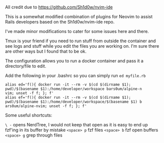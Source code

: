 All credit due to https://github.com/Sh1d0w/nvim-ide

This is a somewhat modified combination of plugins for Neovim to assist Rails developers based on the Sh1d0w/nvim-ide repo. 

I've made minor modifications to cater for some issues here and there. 

Tmux is your friend if you need to run stuff from outside the container and see logs and stuff while you edit the files you are working on. 
I'm sure there are other ways but I found that to be ok.

The configuration allows you to run a docker container and pass it a directory/file to edit.

Add the following in your .bashrc so you can simply run ```ed myfile.rb```
```
alias ed='f(){ docker run -it --rm -v $(cd $(dirname $1); pwd)/$(basename $1):/home/developer/workspace bars0um/alpine-n
vim; unset -f f; }; f'
alias ef='f(){ docker run -it --rm -v $(cd $(dirname $1); pwd)/$(basename $1):/home/developer/workspace/$(basename $1) b
ars0um/alpine-nvim; unset -f f; }; f'
```

Some useful shortcuts:

```\ -``` opens NerdTree, I would not keep that open as it is easy to end up fzf'ing in its buffer by mistake
```<space> p``` fzf files
```<space> b``` fzf open buffers
```<space> g``` grep through files



